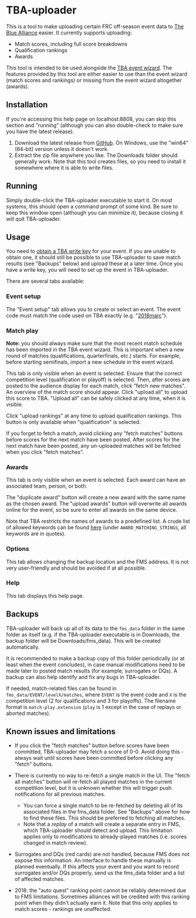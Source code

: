 # TBA-uploader

This is a tool to make uploading certain FRC off-season event data to [The Blue
Alliance](https://www.thebluealliance.com/) easier. It currently supports
uploading:

* Match scores, including full score breakdowns
* Qualification rankings
* Awards

This tool is intended to be used alongside the [TBA event
wizard](https://www.thebluealliance.com/eventwizard). The features provided by
this tool are either easier to use than the event wizard (match scores and
rankings) or missing from the event wizard altogether (awards).

## Installation

If you're accessing this help page on localhost:8808, you can skip this section
and "running" (although you can also double-check to make sure you have the
latest release).

1. Download the latest release from
   [GitHub](https://github.com/lethosor/TBA-uploader/releases). On Windows, use
   the "win64" (64-bit) version unless it doesn't work.
2. Extract the zip file anywhere you like. The Downloads folder should generally
   work. Note that this tool creates files, so you need to install it somewhere
   where it is able to write files.

## Running

Simply double-click the TBA-uploader executable to start it. On most systems,
this should open a command prompt of some kind. Be sure to keep this window open
(although you can minimize it), because closing it will quit TBA-uploader.

## Usage

You need to [obtain a TBA write
key](https://www.thebluealliance.com/request/apiwrite) for your event. If you
are unable to obtain one, it should still be possible to use TBA-uploader to
save match results (see "Backups" below) and upload these at a later time.
Once you have a write key, you will need to set up the event in TBA-uploader.

There are several tabs available:

### Event setup

The "Event setup" tab allows you to create or select an event. The event code
must match the code used on TBA exactly (e.g.
"[2018marc](https://www.thebluealliance.com/event/2018marc)").

### Match play

**Note:** you should always make sure that the most recent match schedule has
been imported in the TBA event wizard. This is important when a new round of
matches (qualifications, quarterfinals, etc.) starts. For example, before
starting semifinals, import a new schedule in the event wizard.

This tab is only visible when an event is selected. Ensure that the correct
competition level (qualification or playoff) is selected. Then, after scores are
posted to the audience display for each match, click "fetch new matches". An
overview of the match score should appear. Click "upload all" to upload this
score to TBA. "Upload all" can be safely clicked at any time, when it is
visible.

Click "upload rankings" at any time to upload qualification rankings. This
button is only available when "qualification" is selected.

If you forget to fetch a match, avoid clicking any "fetch matches" buttons
before scores for the next match have been posted. After scores for the next
match have been posted, any un-uploaded matches will be fetched when you click
"fetch matches".

### Awards

This tab is only visible when an event is selected. Each award can have an
associated team, person, or both.

The "duplicate award" button will create a new award with the same name as the
chosen award. The "upload awards" button will overwrite all awards online for
the event, so be sure to enter all awards on the same device.

Note that TBA restricts the names of awards to a predefined list. A crude list
of allowed keywords can be found
[here](https://github.com/the-blue-alliance/the-blue-alliance/blob/master/helpers/award_helper.py)
(under `AWARD_MATCHING_STRINGS`, all keywords are in quotes).

### Options

This tab allows changing the backup location and the FMS address. It is not very
user-friendly and should be avoided if at all possible.

### Help

This tab displays this help page.

## Backups

TBA-uploader will back up all of its data to the `fms_data` folder in the same
folder as itself (e.g. if the TBA-uploader executable is in Downloads, the
backup folder will be Downloads/fms_data). This will be created automatically.

It is recommended to make a backup copy of this folder periodically (or at least
when the event concludes), in case manual modifications need to be made later to
posted match results (for example, surrogates or DQs). A backup can also help
identify and fix any bugs in TBA-uploader.

If needed, match-related files can be found in `fms_data/EVENT/levelX/matches`,
where `EVENT` is the event code and `X` is the competition level (2 for
qualifications and 3 for playoffs). The filename format is
``match-play.extension`` (``play`` is 1 except in the case of replays or aborted
matches).

## Known issues and limitations
* If you click the "fetch matches" button before scores have been committed,
  TBA-uploader may fetch a score of 0-0. Avoid doing this - always wait until
  scores have been committed before clicking any "fetch" buttons.
* There is currently no way to re-fetch a single match in the UI. The "fetch all
  matches" button will re-fetch all played matches in the current competition
  level, but it is unknown whether this will trigger push notifications for all
  previous matches.

    * You can force a single match to be re-fetched by deleting all of its
      associated files in the fms_data folder. See "Backups" above for how to
      find these files. This should be preferred to fetching all matches.
    * Note that a _replay_ of a match will create a separate entry in FMS, which
      TBA-uploader should detect and upload. This limitation applies only to
      modifications to already-played matches (i.e. scores changed in match
      review).

* Surrogates and DQs (red cards) are not handled, because FMS does not expose
  this information. An interface to handle these manually is planned eventually.
  If this affects your event and you want to record surrogates and/or DQs
  properly, send us the fms_data folder and a list of affected matches.
* 2018: the "auto quest" ranking point cannot be reliably determined due to FMS
  limitations. Sometimes alliances will be credited with this ranking point when
  they didn't actually earn it. Note that this only applies to match scores -
  rankings are unaffected.
